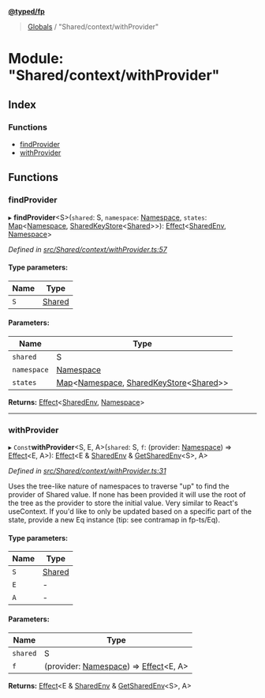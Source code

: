 **[@typed/fp](../README.md)**

> [Globals](../globals.md) / "Shared/context/withProvider"

# Module: "Shared/context/withProvider"

## Index

### Functions

* [findProvider](_shared_context_withprovider_.md#findprovider)
* [withProvider](_shared_context_withprovider_.md#withprovider)

## Functions

### findProvider

▸ **findProvider**\<S>(`shared`: S, `namespace`: [Namespace](_shared_core_model_namespace_.namespace.md), `states`: [Map](../interfaces/_shared_core_model_sharedkeystore_.sharedkeystore.md#map)\<[Namespace](_shared_core_model_namespace_.namespace.md), [SharedKeyStore](../interfaces/_shared_core_model_sharedkeystore_.sharedkeystore.md)\<[Shared](_shared_core_model_shared_.shared.md)>>): [Effect](_effect_effect_.effect.md)\<[SharedEnv](../interfaces/_shared_core_services_sharedenv_.sharedenv.md), [Namespace](_shared_core_model_namespace_.namespace.md)>

*Defined in [src/Shared/context/withProvider.ts:57](https://github.com/TylorS/typed-fp/blob/8639976/src/Shared/context/withProvider.ts#L57)*

#### Type parameters:

Name | Type |
------ | ------ |
`S` | [Shared](_shared_core_model_shared_.shared.md) |

#### Parameters:

Name | Type |
------ | ------ |
`shared` | S |
`namespace` | [Namespace](_shared_core_model_namespace_.namespace.md) |
`states` | [Map](../interfaces/_shared_core_model_sharedkeystore_.sharedkeystore.md#map)\<[Namespace](_shared_core_model_namespace_.namespace.md), [SharedKeyStore](../interfaces/_shared_core_model_sharedkeystore_.sharedkeystore.md)\<[Shared](_shared_core_model_shared_.shared.md)>> |

**Returns:** [Effect](_effect_effect_.effect.md)\<[SharedEnv](../interfaces/_shared_core_services_sharedenv_.sharedenv.md), [Namespace](_shared_core_model_namespace_.namespace.md)>

___

### withProvider

▸ `Const`**withProvider**\<S, E, A>(`shared`: S, `f`: (provider: [Namespace](_shared_core_model_namespace_.namespace.md)) => [Effect](_effect_effect_.effect.md)\<E, A>): [Effect](_effect_effect_.effect.md)\<E & [SharedEnv](../interfaces/_shared_core_services_sharedenv_.sharedenv.md) & [GetSharedEnv](_shared_core_model_shared_.md#getsharedenv)\<S>, A>

*Defined in [src/Shared/context/withProvider.ts:31](https://github.com/TylorS/typed-fp/blob/8639976/src/Shared/context/withProvider.ts#L31)*

Uses the tree-like nature of namespaces to traverse "up"
to find the provider of Shared value. If none has been provided
it will use the root of the tree as the provider to store
the initial value. Very similar to React's useContext. If you'd
like to only be updated based on a specific part of the state, provide
a new Eq instance (tip: see contramap in fp-ts/Eq).

#### Type parameters:

Name | Type |
------ | ------ |
`S` | [Shared](_shared_core_model_shared_.shared.md) |
`E` | - |
`A` | - |

#### Parameters:

Name | Type |
------ | ------ |
`shared` | S |
`f` | (provider: [Namespace](_shared_core_model_namespace_.namespace.md)) => [Effect](_effect_effect_.effect.md)\<E, A> |

**Returns:** [Effect](_effect_effect_.effect.md)\<E & [SharedEnv](../interfaces/_shared_core_services_sharedenv_.sharedenv.md) & [GetSharedEnv](_shared_core_model_shared_.md#getsharedenv)\<S>, A>
